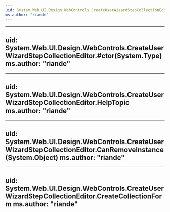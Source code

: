 ```yaml
---
uid: System.Web.UI.Design.WebControls.CreateUserWizardStepCollectionEditor
ms.author: "riande"
---
```


---
uid: System.Web.UI.Design.WebControls.CreateUserWizardStepCollectionEditor.#ctor(System.Type)
ms.author: "riande"
---

---
uid: System.Web.UI.Design.WebControls.CreateUserWizardStepCollectionEditor.HelpTopic
ms.author: "riande"
---

---
uid: System.Web.UI.Design.WebControls.CreateUserWizardStepCollectionEditor.CanRemoveInstance(System.Object)
ms.author: "riande"
---

---
uid: System.Web.UI.Design.WebControls.CreateUserWizardStepCollectionEditor.CreateCollectionForm
ms.author: "riande"
---
